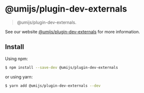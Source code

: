 # @umijs/plugin-dev-externals

> @umijs/plugin-dev-externals.

See our website [@umijs/plugin-dev-externals](https://umijs.org/plugins/plugin-dev-externals) for more information.

## Install

Using npm:

```bash
$ npm install --save-dev @umijs/plugin-dev-externals
```

or using yarn:

```bash
$ yarn add @umijs/plugin-dev-externals --dev
```
